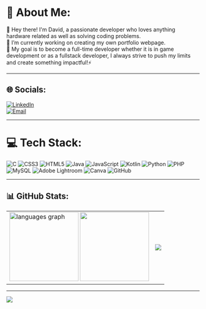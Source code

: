 # 💫 About Me:
🔭 Hey there! I'm David, a passionate developer who loves anything hardware related as well as solving coding problems.<br>👯  I’m currently working on creating my own portfolio webpage. <br>💬 My goal is to become a full-time developer whether it is in game development or as a fullstack developer, I always strive to push my limits and create something impactful!⚡

---

## 🌐 Socials:
[![LinkedIn](https://img.shields.io/badge/LinkedIn-%230077B5.svg?logo=linkedin&logoColor=white)](https://linkedin.com/in/david-gevorgyan-7738a0334/)  
[![Email](https://img.shields.io/badge/Email-D14836?logo=gmail&logoColor=white)](mailto:dv.gv00@gmail.com)  

---

# 💻 Tech Stack:
![C](https://img.shields.io/badge/c-%2300599C.svg?style=for-the-badge&logo=c&logoColor=white) ![CSS3](https://img.shields.io/badge/css3-%231572B6.svg?style=for-the-badge&logo=css3&logoColor=white) ![HTML5](https://img.shields.io/badge/html5-%23E34F26.svg?style=for-the-badge&logo=html5&logoColor=white) ![Java](https://img.shields.io/badge/java-%23ED8B00.svg?style=for-the-badge&logo=openjdk&logoColor=white) ![JavaScript](https://img.shields.io/badge/javascript-%23323330.svg?style=for-the-badge&logo=javascript&logoColor=%23F7DF1E) ![Kotlin](https://img.shields.io/badge/kotlin-%237F52FF.svg?style=for-the-badge&logo=kotlin&logoColor=white) ![Python](https://img.shields.io/badge/python-3670A0?style=for-the-badge&logo=python&logoColor=ffdd54) ![PHP](https://img.shields.io/badge/php-%23777BB4.svg?style=for-the-badge&logo=php&logoColor=white) ![MySQL](https://img.shields.io/badge/mysql-4479A1.svg?style=for-the-badge&logo=mysql&logoColor=white) ![Adobe Lightroom](https://img.shields.io/badge/Adobe%20Lightroom-31A8FF.svg?style=for-the-badge&logo=Adobe%20Lightroom&logoColor=white) ![Canva](https://img.shields.io/badge/Canva-%2300C4CC.svg?style=for-the-badge&logo=Canva&logoColor=white) ![GitHub](https://img.shields.io/badge/github-%23121011.svg?style=for-the-badge&logo=github&logoColor=white)

---

## 📊 GitHub Stats:
<table>
  <tr>
    <td>
      <img src="https://github-readme-stats.vercel.app/api/top-langs?username=FazonPlay&theme=blue-green&hide_border=false&layout=compact&card_width=400&langs_count=5" height="180" alt="languages graph"/>
      <img src="https://nirzak-streak-stats.vercel.app/?user=FazonPlay&theme=blue-green&hide_border=false" height="180"/>
    </td>
    <td>
      <img src="https://i.pinimg.com/originals/91/c4/16/91c41654725942958e1f96d04fdd71e2.gif"/>
    </td>
  </tr>
</table>



---

[![](https://visitcount.itsvg.in/api?id=FazonPlay&icon=0&color=0)](https://visitcount.itsvg.in)
